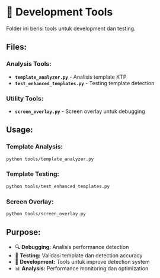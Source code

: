 # 🔧 Development Tools

Folder ini berisi tools untuk development dan testing.

## Files:

### **Analysis Tools:**
- **`template_analyzer.py`** - Analisis template KTP
- **`test_enhanced_templates.py`** - Testing template detection

### **Utility Tools:**
- **`screen_overlay.py`** - Screen overlay untuk debugging

## Usage:

### **Template Analysis:**
```bash
python tools/template_analyzer.py
```

### **Template Testing:**
```bash
python tools/test_enhanced_templates.py
```

### **Screen Overlay:**
```bash
python tools/screen_overlay.py
```

## Purpose:

- 🔍 **Debugging:** Analisis performance detection
- 🧪 **Testing:** Validasi template dan detection accuracy
- 🎯 **Development:** Tools untuk improve detection system
- 📊 **Analysis:** Performance monitoring dan optimization
